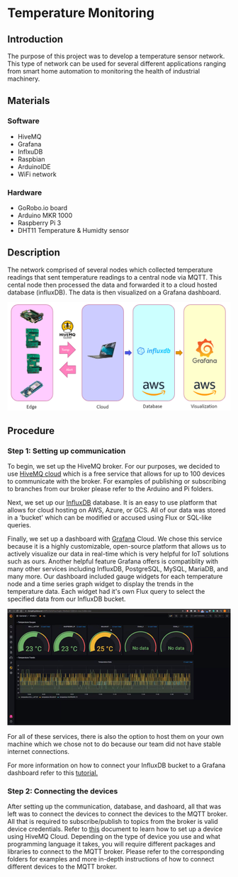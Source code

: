 # Temperature Monitoring
## Introduction
The purpose of this project was to develop a temperature sensor network. This type of network can be used for several different applications ranging from smart home automation to monitoring the health of industrial machinery.

## Materials
### Software
- HiveMQ
- Grafana
- InflxuDB
- Raspbian
- ArduinoIDE
- WiFi network

### Hardware
- GoRobo.io board
- Arduino MKR 1000
- Raspberry Pi 3
- DHT11 Temperature & Humidty sensor

## Description
The network comprised of several nodes which collected temperature readings that sent temperature readings to a central node via MQTT. This cental node then processed the data and forwarded it to a cloud hosted database (influxDB). The data is then visualized on a Grafana dashboard. 

![Network diagram](https://github.com/kchong98/temperature_monitoring/blob/main/Images/Flow.png)

## Procedure
### Step 1: Setting up communication
To begin, we set up the HiveMQ broker. For our purposes, we decided to use [HiveMQ cloud](https://www.hivemq.com/mqtt-cloud-broker/) which is a free service that allows for up to 100 devices to communicate with the broker. For examples of publishing or subscribing to branches from our broker please refer to the Arduino and Pi folders.

Next, we set up our [InfluxDB](https://www.influxdata.com/products/influxdb-cloud/) database. It is an easy to use platform that allows for cloud hosting on AWS, Azure, or GCS. All of our data was stored in a 'bucket' which can be modified or accused using Flux or SQL-like queries. 

Finally, we set up a dashboard with [Grafana](https://grafana.com/products/cloud/) Cloud. We chose this service because it is a highly customizable, open-source platform that allows us to actively visualize our data in real-time which is very helpful for IoT solutions such as ours. Another helpful feature Grafana offers is compatiblity with many other services including InfluxDB, PostgreSQL, MySQL, MariaDB, and many more. Our dashboard included gauge widgets for each temperature node and a time series graph widget to display the trends in the temperature data. Each widget had it's own Flux query to select the specified data from our InfluxDB bucket. 

![Our dashboard](https://github.com/kchong98/temperature_monitoring/blob/main/Images/dashboard.png)

For all of these services, there is also the option to host them on your own machine which we chose not to do because our team did not have stable internet connections. 

For more information on how to connect your InfluxDB bucket to a Grafana dashboard refer to this [tutorial.](https://www.influxdata.com/blog/how-grafana-dashboard-influxdb-flux-influxql/)

### Step 2: Connecting the devices
After setting up the communication, database, and dashoard, all that was left was to connect the devices to connect the devices to the MQTT broker. All that is required to subscribe/publish to topics from the broker is valid device credentials. Refer to [this](https://www.hivemq.com/docs/hivemq-cloud/introduction.html#create-credentials) document to learn how to set up a device using HiveMQ Cloud. Depending on the type of device you use and what programming language it takes, you will require different packages and libraries to connect to the MQTT broker. Please refer to the corresponding folders for examples and more in-depth instructions of how to connect different devices to the MQTT broker.
